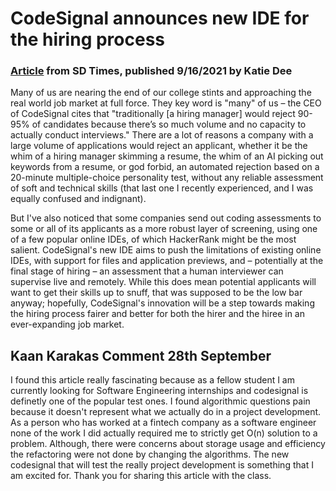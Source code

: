 # CodeSignal announces new IDE for the hiring process
### [Article](https://sdtimes.com/softwaredev/codesignal-announces-new-ide-for-the-hiring-process/) from SD Times, published 9/16/2021 by Katie Dee

Many of us are nearing the end of our college stints and approaching the real world job market at full force. They key word is "many" of us – the CEO of CodeSignal cites that "traditionally [a hiring manager] would reject 90-95% of candidates because there’s so much volume and no capacity to actually conduct interviews." There are a lot of reasons a company with a large volume of applications would reject an applicant, whether it be the whim of a hiring manager skimming a resume, the whim of an AI picking out keywords from a resume, or god forbid, an automated rejection based on a 20-minute multiple-choice personality test, without any reliable assessment of soft and technical skills (that last one I recently experienced, and I was equally confused and indignant).

But I've also noticed that some companies send out coding assessments to some or all of its applicants as a more robust layer of screening, using one of a few popular online IDEs, of which HackerRank might be the most salient. CodeSignal's new IDE aims to push the limitations of existing online IDEs, with support for files and application previews, and – potentially at the final stage of hiring – an assessment that a human interviewer can supervise live and remotely. While this does mean potential applicants will want to get their skills up to snuff, that was supposed to be the low bar anyway; hopefully, CodeSignal's innovation will be a step towards making the hiring process fairer and better for both the hirer and the hiree in an ever-expanding job market.


## Kaan Karakas Comment 28th September

I found this article really fascinating because as a fellow student I am currently looking for Software Engineering internships and codesignal is definetly one of the popular test ones. I found algorithmic questions pain because it doesn't represent what we actually do in a project development. As a person who has worked at a fintech company as a software engineer none of the work I did actually required me to strictly get O(n) solution to a problem. Although, there were concerns about storage usage and efficiency the refactoring were not done by changing the algorithms. The new codesignal that will test the really project development is something that I am excited for. Thank you for sharing this article with the class.
